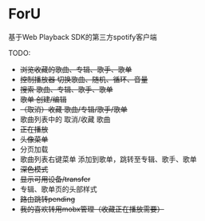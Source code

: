 # ForU

基于Web Playback SDK的第三方spotify客户端

TODO:
- ~~浏览收藏的歌曲、专辑、歌手、歌单~~
- ~~控制播放器  切换歌曲、随机、循环、音量~~
- ~~搜索  歌曲、专辑、歌手、歌单~~
- ~~歌单  创建/编辑~~ 
- ~~（取消）收藏  歌曲/专辑/歌手/歌单~~
- 歌曲列表中的 取消/收藏 歌曲
- ~~正在播放~~
- ~~头像菜单~~
- 分页加载
- 歌曲列表右键菜单  添加到歌单，跳转至专辑、歌手、歌单
- ~~深色模式~~
- ~~显示可用设备/transfer~~
- 专辑、歌单页的头部样式
- ~~路由跳转pending~~
- ~~我的喜欢转用mobx管理（收藏正在播放需要）~~